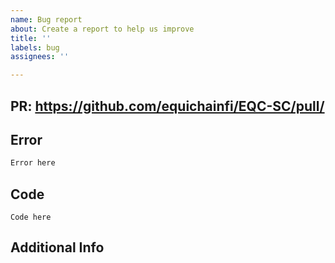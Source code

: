 ```yaml
---
name: Bug report
about: Create a report to help us improve
title: ''
labels: bug
assignees: ''

---
```


## PR: https://github.com/equichainfi/EQC-SC/pull/

## Error
```bash
Error here
```

## Code 
```
Code here
```

## Additional Info
